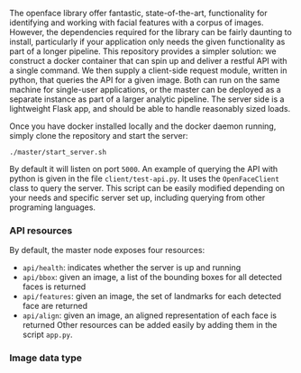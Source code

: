 The openface library offer fantastic, state-of-the-art,
functionality for identifying and working with facial
features with a corpus of images. However, the dependencies
required for the library can be fairly daunting to install,
particularly if your application only needs the given
functionality as part of a longer pipeline. This repository
provides a simpler solution: we construct a docker container
that can spin up and deliver a restful API with a single
command. We then supply a client-side request module, written
in python, that queries the API for a given image. Both can
run on the same machine for single-user applications, or
the master can be deployed as a separate instance as part of
a larger analytic pipeline. The server side is a lightweight
Flask app, and should be able to handle reasonably sized
loads.

Once you have docker installed locally and the docker daemon
running, simply clone the repository and start the server:
```
./master/start_server.sh
```
By default it will listen on port `5000`. An example of
querying the API with python is given in the file
`client/test-api.py`. It uses the `OpenFaceClient` class
to query the server. This script can be easily modified
depending on your needs and specific server set up, including
querying from other programing languages.

### API resources

By default, the master node exposes four resources:
* `api/health`: indicates whether the server is up and running
* `api/bbox`: given an image, a list of the bounding boxes for
all detected faces is returned
* `api/features`: given an image, the set of landmarks for each
detected face are returned
* `api/align`: given an image, an aligned representation of each
face is returned
Other resources can be added easily by adding them in the script
`app.py`.

### Image data type



